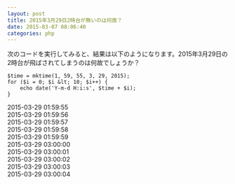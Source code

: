 ```yaml
---
layout: post
title: 2015年3月29日2時台が無いのは何故？
date: 2015-03-07 08:06:40
categories: php
---
```

<p>次のコードを実行してみると、結果は以下のようになります。2015年3月29日の2時台が飛ばされてしまうのは何故でしょうか？</p>

```
$time = mktime(1, 59, 55, 3, 29, 2015);
for ($i = 0; $i &lt; 10; $i++) {
    echo date('Y-m-d H:i:s', $time + $i);
}
```

<p>2015-03-29 01:59:55<br>
2015-03-29 01:59:56<br>
2015-03-29 01:59:57<br>
2015-03-29 01:59:58<br>
2015-03-29 01:59:59<br>
2015-03-29 03:00:00<br>
2015-03-29 03:00:01<br>
2015-03-29 03:00:02<br>
2015-03-29 03:00:03<br>
2015-03-29 03:00:04</p>
